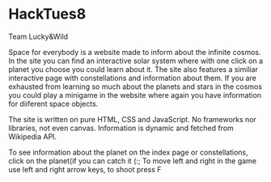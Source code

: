 # HackTues8
Team Lucky&amp;Wild

Space for everybody is a website made to inform about the infinite cosmos. In the site you can find an interactive solar system where with one click on a planet you choose you could learn about it. The site also features a similiar interactive page with constellations and information about them. If you are exhausted from learning so much about the planets and stars in the cosmos you could play a minigame in the website where again you have information for diiferent space objects.

The site is written on pure HTML, CSS and JavaScript. No frameworks nor libraries, not even canvas. Information is dynamic and fetched from Wikipedia API.

To see information about the planet on the index page or constellations, click on the planet(if you can catch it (:;
To move left and right in the game use left and right arrow keys, to shoot press F
